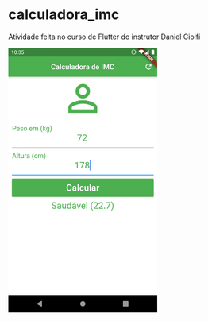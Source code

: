 # calculadora_imc

Atividade feita no curso de Flutter do instrutor Daniel Ciolfi

<p>
<img src='https://github.com/eduardotq/Calculadora-IMC/blob/master/screens/Screenshot_1596224148.png' width=300 title='calculadora de imc'>
</p>
